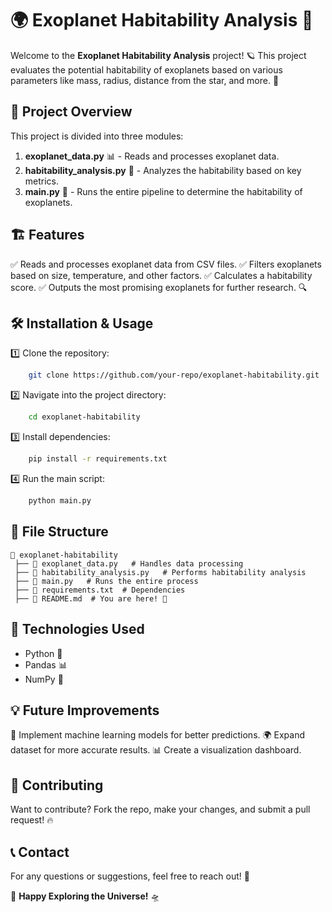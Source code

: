 # 🌍 Exoplanet Habitability Analysis 🚀

Welcome to the **Exoplanet Habitability Analysis** project! 🪐 This project evaluates the potential habitability of exoplanets based on various parameters like mass, radius, distance from the star, and more. 🌟

## 📌 Project Overview
This project is divided into three modules:
1. **exoplanet_data.py** 📊 - Reads and processes exoplanet data.
2. **habitability_analysis.py** 🔬 - Analyzes the habitability based on key metrics.
3. **main.py** 🏁 - Runs the entire pipeline to determine the habitability of exoplanets.

## 🏗️ Features
✅ Reads and processes exoplanet data from CSV files.
✅ Filters exoplanets based on size, temperature, and other factors.
✅ Calculates a habitability score.
✅ Outputs the most promising exoplanets for further research. 🔍

## 🛠️ Installation & Usage
1️⃣ Clone the repository:
```bash
    git clone https://github.com/your-repo/exoplanet-habitability.git
```
2️⃣ Navigate into the project directory:
```bash
    cd exoplanet-habitability
```
3️⃣ Install dependencies:
```bash
    pip install -r requirements.txt
```
4️⃣ Run the main script:
```bash
    python main.py
```

## 📂 File Structure
```
📂 exoplanet-habitability
 ├── 📄 exoplanet_data.py   # Handles data processing
 ├── 📄 habitability_analysis.py   # Performs habitability analysis
 ├── 📄 main.py   # Runs the entire process
 ├── 📜 requirements.txt  # Dependencies
 ├── 📜 README.md  # You are here! 🎉
```

## 🤖 Technologies Used
- Python 🐍
- Pandas 📊
- NumPy 🔢

## 💡 Future Improvements
🚀 Implement machine learning models for better predictions.
🌍 Expand dataset for more accurate results.
📊 Create a visualization dashboard.

## 🤝 Contributing
Want to contribute? Fork the repo, make your changes, and submit a pull request! 🔥

## 📞 Contact
For any questions or suggestions, feel free to reach out! 📧

🌟 **Happy Exploring the Universe!** 🛸

